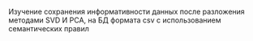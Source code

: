 Изучение сохранения информативности данных после разложения методами SVD И PCA, на БД формата csv с использованием семантических правил
